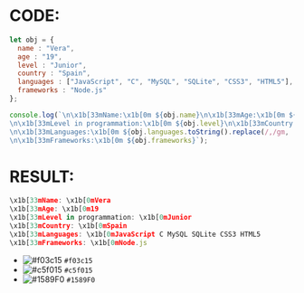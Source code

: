 # CODE:
``` js
let obj = {
  name : "Vera",
  age : "19",
  level : "Junior",
  country : "Spain",
  languages : ["JavaScript", "C", "MySQL", "SQLite", "CSS3", "HTML5"],
  frameworks : "Node.js"
};

console.log(`\n\x1b[33mName:\x1b[0m ${obj.name}\n\x1b[33mAge:\x1b[0m ${obj.age}
\n\x1b[33mLevel in programmation:\x1b[0m ${obj.level}\n\x1b[33mCountry:\x1b[0m ${obj.country}
\n\x1b[33mLanguages:\x1b[0m ${obj.languages.toString().replace(/,/gm, ' ')}
\n\x1b[33mFrameworks:\x1b[0m ${obj.frameworks}`);

```
# RESULT:

```js
\x1b[33mName: \x1b[0mVera
\x1b[33mAge: \x1b[0m19
\x1b[33mLevel in programmation: \x1b[0mJunior
\x1b[33mCountry: \x1b[0mSpain
\x1b[33mLanguages: \x1b[0mJavaScript C MySQL SQLite CSS3 HTML5
\x1b[33mFrameworks: \x1b[0mNode.js
```
- ![#f03c15](https://via.placeholder.com/15/f03c15/000000?text=+) `#f03c15`
- ![#c5f015](https://via.placeholder.com/15/c5f015/000000?text=+) `#c5f015`
- ![#1589F0](https://via.placeholder.com/15/1589F0/000000?text=+) `#1589F0`
